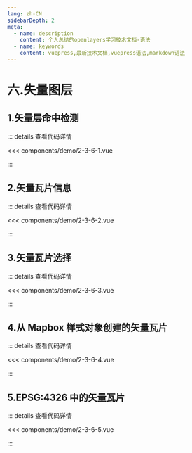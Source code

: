 ```yaml
---
lang: zh-CN
sidebarDepth: 2
meta:
  - name: description
    content: 个人总结的openlayers学习技术文档-语法
  - name: keywords
    content: vuepress,最新技术文档,vuepress语法,markdown语法
---
```


# 六.失量图层

## 1.矢量层命中检测

  <Container url="/resume/?type=openlayers&name=2-3-6-1.vue" />

::: details 查看代码详情

<<< components/demo/2-3-6-1.vue

:::

## 2.矢量瓦片信息

  <Container url="/resume/?type=openlayers&name=2-3-6-2.vue" />

::: details 查看代码详情

<<< components/demo/2-3-6-2.vue

:::

## 3.矢量瓦片选择

  <Container url="/resume/?type=openlayers&name=2-3-6-3.vue" />

::: details 查看代码详情

<<< components/demo/2-3-6-3.vue

:::

## 4.从 Mapbox 样式对象创建的矢量瓦片

  <Container url="/resume/?type=openlayers&name=2-3-6-4.vue" />

::: details 查看代码详情

<<< components/demo/2-3-6-4.vue

:::

## 5.EPSG:4326 中的矢量瓦片

  <Container url="/resume/?type=openlayers&name=2-3-6-5.vue" />

::: details 查看代码详情

<<< components/demo/2-3-6-5.vue

:::
